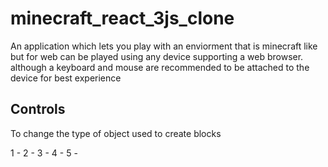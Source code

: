 # minecraft_react_3js_clone 

An application which lets you play with an enviorment that is minecraft like but for web can be played using any device supporting a web browser.
although a keyboard and mouse are recommended to be attached to the device for best experience


## Controls ##

To change the type of object used to create blocks

1 -
2 -
3 -
4 - 
5 -
